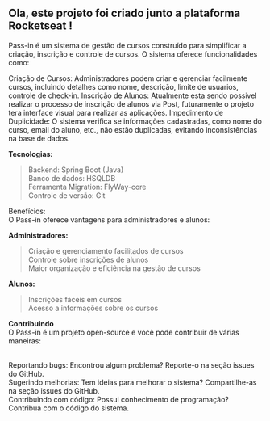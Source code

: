 ## Ola, este projeto foi criado junto a plataforma **Rocketseat** !

Pass-in é um sistema de gestão de cursos construído para simplificar a criação, inscrição e controle de cursos. O sistema oferece funcionalidades como:

Criação de Cursos: Administradores podem criar e gerenciar facilmente cursos, incluindo detalhes como nome, descrição, limite de usuarios, controle de check-in.
Inscrição de Alunos: Atualmente esta sendo possivel realizar o processo de inscrição de alunos via Post, futuramente o projeto tera interface visual para realizar as aplicações.
Impedimento de Duplicidade: O sistema verifica se informações cadastradas, como nome do curso, email do aluno, etc., não estão duplicadas, evitando inconsistências na base de dados.

**Tecnologias:** 
>Backend: Spring Boot (Java)
</br>Banco de dados: HSQLDB
</br>Ferramenta Migration: FlyWay-core
</br>Controle de versão: Git

Benefícios: 
</br>O Pass-in oferece vantagens para administradores e alunos:

**Administradores:**
>Criação e gerenciamento facilitados de cursos
</br>Controle sobre inscrições de alunos
</br>Maior organização e eficiência na gestão de cursos

**Alunos:**
>Inscrições fáceis em cursos
</br>Acesso a informações sobre os cursos

**Contribuindo**
</br>O Pass-in é um projeto open-source e você pode contribuir de várias maneiras:

</br>Reportando bugs: Encontrou algum problema? Reporte-o na seção issues do GitHub.
</br>Sugerindo melhorias: Tem ideias para melhorar o sistema? Compartilhe-as na seção issues do GitHub.
</br>Contribuindo com código: Possui conhecimento de programação? Contribua com o código do sistema.
